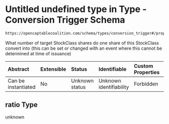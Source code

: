# Untitled undefined type in Type - Conversion Trigger Schema

```txt
https://opencaptablecoalition.com/schema/types/conversion_trigger#/properties/ratio
```

What number of target StockClass shares do one share of this StockClass convert into (this can be set or changed with an event where this cannot be determined at time of issuance)

| Abstract            | Extensible | Status         | Identifiable            | Custom Properties | Additional Properties | Access Restrictions | Defined In                                                                                                  |
| :------------------ | :--------- | :------------- | :---------------------- | :---------------- | :-------------------- | :------------------ | :---------------------------------------------------------------------------------------------------------- |
| Can be instantiated | No         | Unknown status | Unknown identifiability | Forbidden         | Allowed               | none                | [ConversionTrigger.schema.json*](../flattened_schemas/ConversionTrigger.schema.json "open original schema") |

## ratio Type

unknown
